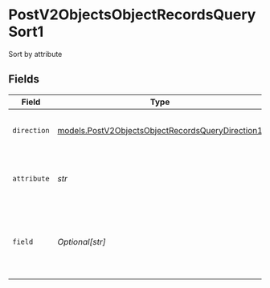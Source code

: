 # PostV2ObjectsObjectRecordsQuerySort1

Sort by attribute


## Fields

| Field                                                                                                      | Type                                                                                                       | Required                                                                                                   | Description                                                                                                |
| ---------------------------------------------------------------------------------------------------------- | ---------------------------------------------------------------------------------------------------------- | ---------------------------------------------------------------------------------------------------------- | ---------------------------------------------------------------------------------------------------------- |
| `direction`                                                                                                | [models.PostV2ObjectsObjectRecordsQueryDirection1](../models/postv2objectsobjectrecordsquerydirection1.md) | :heavy_check_mark:                                                                                         | The direction to sort the results by.                                                                      |
| `attribute`                                                                                                | *str*                                                                                                      | :heavy_check_mark:                                                                                         | A slug or ID to identify the attribute to sort by.                                                         |
| `field`                                                                                                    | *Optional[str]*                                                                                            | :heavy_minus_sign:                                                                                         | Which field on the value to sort by e.g. "last_name" on a name value.                                      |
